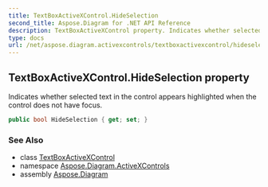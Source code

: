 ```yaml
---
title: TextBoxActiveXControl.HideSelection
second_title: Aspose.Diagram for .NET API Reference
description: TextBoxActiveXControl property. Indicates whether selected text in the control appears highlighted when the control does not have focus
type: docs
url: /net/aspose.diagram.activexcontrols/textboxactivexcontrol/hideselection/
---
```

## TextBoxActiveXControl.HideSelection property

Indicates whether selected text in the control appears highlighted when the control does not have focus.

```csharp
public bool HideSelection { get; set; }
```

### See Also

* class [TextBoxActiveXControl](../)
* namespace [Aspose.Diagram.ActiveXControls](../../textboxactivexcontrol/)
* assembly [Aspose.Diagram](../../../)


